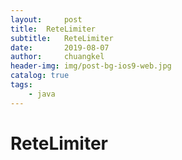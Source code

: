 ```yaml
---
layout:     post
title:	ReteLimiter
subtitle: 	ReteLimiter
date:       2019-08-07
author:     chuangkel
header-img: img/post-bg-ios9-web.jpg
catalog: true
tags:
    - java
---
```


# ReteLimiter

